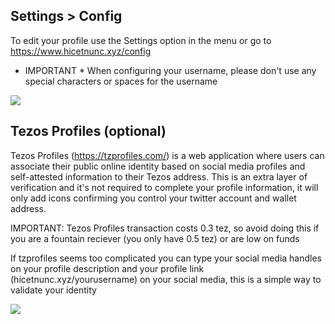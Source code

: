 ## Settings > Config

To edit your profile use the Settings option in the menu or go to https://www.hicetnunc.xyz/config
* IMPORTANT * When configuring your username, please don't use any special characters or spaces for the username

![](https://i.ibb.co/bLZq7kk/1.png)


## Tezos Profiles (optional)
Tezos Profiles (https://tzprofiles.com/) is a web application where users can associate their public online identity based on social media profiles and self-attested information to their Tezos address. This is an extra layer of verification and it's not required to complete your profile information, it will only add icons confirming you control your twitter account and wallet address.

IMPORTANT: Tezos Profiles transaction costs 0.3 tez, so avoid doing this if you are a fountain reciever (you only have 0.5 tez) or are low on funds

If tzprofiles seems too complicated you can type your social media handles on your profile description and your profile link (hicetnunc.xyz/yourusername) on your social media, this is a simple way to validate your identity


![](https://i.ibb.co/kyCv6ZT/2.png)